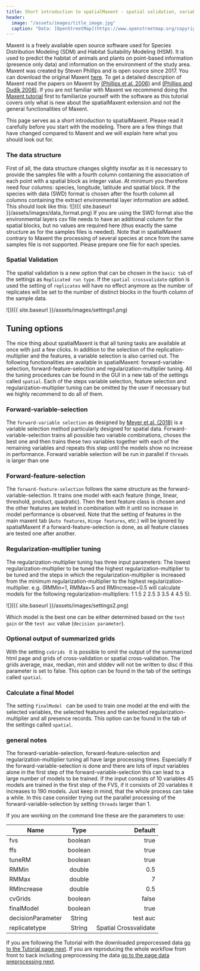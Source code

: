 ```yaml
---
title: Short introduction to spatialMaxent - spatial validation, variable selection and parameter tuning in one go
header:
  image: "/assets/images/title_image.jpg"
  caption: "Data: [OpenStreetMap](https://www.openstreetmap.org/copyright) & [Elith et al. 2020](https://doi.org/10.17161/bi.v15i2.13384)"
---
```

Maxent is a freely available open source software used for Species Distribution Modeling (SDM) and Habitat Suitability Modeling (HSM). It is used to predict the habitat of animals and plants on point-based information (presence only data) and information on the environment of the study area. Maxent was created by Steven Phillips and is open source since 2017. You can download the original Maxent [here]( https://biodiversityinformatics.amnh.org/open_source/maxent/). To get a detailed description of Maxent read the papers on Maxent by [(Phillips et al. 2006)]( https://www.sciencedirect.com/science/article/pii/S030438000500267X) and [(Phillips and Dudík 2008)]( https://onlinelibrary.wiley.com/doi/full/10.1111/j.0906-7590.2008.5203.x).
If you are not familiar with Maxent we recommend doing the [Maxent tutorial]( https://biodiversityinformatics.amnh.org/open_source/maxent/) first to familiarize yourself with the software as this tutorial covers only what is new about the spatialMaxent extension and not the general functionalities of Maxent.

This page serves as a short introduction to spatialMaxent. Please read it carefully before you start with the modeling. There are a few things that have changed compared to Maxent and we will explain here what you should look out for.

### The data structure

First of all, the data structure changes slightly insofar as it is necessary to provide the samples file with a fourth column containing the association of each point with a spatial block as integer value. At minimum you therefore need four columns: species, longitude, latitude and spatial block. If the species with data (SWD) format is chosen after the fourth column all columns containing the extract environmental layer information are added. This should look like this:
![]({{ site.baseurl }}/assets/images/data_format.png)
If you are using the SWD format also the environmental layers csv file needs to have an additional column for the spatial blocks, but no values are required here (thus exactly the same structure as for the samples files is needed). Note that in spatialMaxent contrary to Maxent the processing of several species at once from the same samples file is not supported. Please prepare one file for each species.

### Spatial Validation

The spatial validation is a new option that can be chosen in the `basic tab` of the settings as `Replicated run type`. If the `spatial crossvalidate` option is used the setting of `replicates` will have no effect anymore as the number of replicates will be set to the number of distinct blocks in the fourth column of the sample data.

![]({{ site.baseurl }}/assets/images/settings1.png)

## Tuning options
The nice thing about spatialMaxent is that all tuning tasks are available at once with just a few clicks. In addition to the selection of the replication-multiplier and the features, a variable selection is also carried out. The following functionalities are available in spatialMaxent: forward-variable-selection, forward-feature-selection and regularization-multiplier tuning. All the tuning procedures can be found in the GUI in a new tab of the settings called `spatial`. Each of the steps variable selection, feature selection and regularization-multiplier tuning can be omitted by the user if necessary but we highly recommend to do all of them.

### Forward-variable-selection

The `forward-variable selection` as designed by [Meyer et al. (2018)](https://doi.org/10.1016/j.envsoft.2017.12.001) is a variable selection method particularly designed for spatial data. Forward-variable-selection trains all possible two variable combinations, choses the best one and then trains these two variables together with each of the remaining variables and repeats this step until the models show no increase in performance. Forward variable selection will be run in parallel if `threads` is larger than one

### Forward-feature-selection
The `forward-feature-selection` follows the same structure as the forward-variable-selection. It trains one model with each feature (hinge, linear, threshold, product, quadratic). Then the best feature class is chosen and the other features are tested in combination with it until no increase in model performance is observed. Note that the setting of features in the main maxent tab (`Auto features`, `Hinge features`, etc.) will be ignored by spatialMaxent if a forward-feature-selection is done, as all feature classes are tested one after another.

### Regularization-multiplier tuning
The regularization-multiplier tuning has three input parameters: The lowest regularization-multiplier to be tuned the highest regularization-multiplier to be tuned and the steps in which the regularization-multiplier is increased from the minimum regularization-multiplier to the highest regularization-multiplier. e.g. (RMMin=1, RMMax=5 and RMIncrease=0.5 will calculate models for the following regularization-multipliers: 1 1.5 2 2.5 3 3.5 4 4.5 5).


![]({{ site.baseurl }}/assets/images/settings2.png)




Which model is the best one can be either determined based on the `test gain` or the `test auc` value (`decision parameter`).

### Optional output of summarized grids
With the setting `cvGrids ` it is possible to omit the output of the summarized html page and grids of cross-validation or spatial cross-validation. The grids average, max, median, min and stddev will not be written to disc if this parameter is set to false.
This option can be found in the tab of the settings called `spatial`.

### Calculate a final Model
The setting `finalModel ` can be used to train one model at the end with the selected variables, the selected features and the selected regularization-multiplier and all presence records. 
This option can be found in the tab of the settings called `spatial`.

### general notes
The forward-variable-selection, forward-feature-selection and regularization-multiplier tuning all have large processing times. Especially if the forward-variable-selection is done and there are lots of input variables alone in the first step of the forward-variable-selection this can lead to a large number of models to be trained. If the input consists of 10 variables 45 models are trained in the first step of the FVS, if it consists of 20 variables it increases to 190 models. Just keep in mind, that the whole process can take a while. In this case consider trying out the parallel processing of the forward-variable-selection by setting `threads` larger than 1.
 
If you are working on the command line these are the parameters to use:

|**Name**|**Type**|**Default**|
| --------- |:--------:| -----:|
|fvs| boolean| true|
|ffs| boolean| true|
|tuneRM|boolean| true|
|RMMin| double| 0.5|
|RMMax| double| 7|
|RMIncrease| double| 0.5|
|cvGrids|boolean|false|
|finalModel|boolean|true|
| decisionParameter|String| test auc|
| replicatetype|String| Spatial Crossvalidate|


If you are following the Tutorial with the downloaded preporcessed data [go to the Tutorial page next](../040_tutorial). If you are reproducing the whole workflow from front to back including preprocessing the data [go to the page data preprocessing next](../070_preprocessing).

